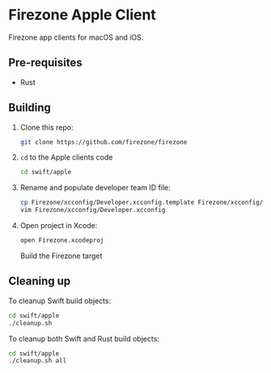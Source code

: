 # Firezone Apple Client

Firezone app clients for macOS and iOS.

## Pre-requisites

  - Rust

## Building

 1. Clone this repo:

    ```bash
    git clone https://github.com/firezone/firezone
    ```

 2. `cd` to the Apple clients code

    ```bash
    cd swift/apple
    ```

 3. Rename and populate developer team ID file:

    ```bash
    cp Firezone/xcconfig/Developer.xcconfig.template Firezone/xcconfig/Developer.xcconfig
    vim Firezone/xcconfig/Developer.xcconfig
    ```

 4. Open project in Xcode:

    ```bash
    open Firezone.xcodeproj
    ```

    Build the Firezone target


## Cleaning up

To cleanup Swift build objects:

```bash
cd swift/apple
./cleanup.sh
```

To cleanup both Swift and Rust build objects:

```bash
cd swift/apple
./cleanup.sh all
```
